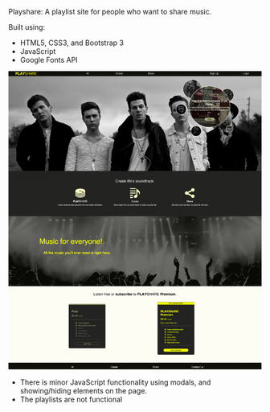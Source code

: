 Playshare: A playlist site for people who want to share music. 

Built using:
  
  - HTML5, CSS3, and Bootstrap 3
  - JavaScript
  - Google Fonts API

  ![home](https://github.com/Nataliamodiano/playlists/blob/master/images/final-screenshots/Playshare.jpg?raw=true)
  
  - There is minor JavaScript functionality using modals, and showing/hiding elements on the page. 
  - The playlists are not functional